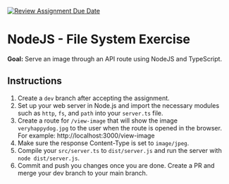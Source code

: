 [![Review Assignment Due Date](https://classroom.github.com/assets/deadline-readme-button-22041afd0340ce965d47ae6ef1cefeee28c7c493a6346c4f15d667ab976d596c.svg)](https://classroom.github.com/a/1zz6B_fO)
# NodeJS - File System Exercise

**Goal:** Serve an image through an API route using NodeJS and TypeScript.

## Instructions

1. Create a `dev` branch after accepting the assignment.
2. Set up your web server in Node.js and import the necessary modules such as `http`, `fs`, and `path` into your `server.ts` file.
3. Create a route for `/view-image` that will show the image `veryhappydog.jpg` to the user when the route is opened in the browser. For example: http://localhost:3000/view-image
4. Make sure the response Content-Type is set to `image/jpeg`.
5. Compile your `src/server.ts` to `dist/server.js` and run the server with `node dist/server.js`.
6. Commit and push you changes once you are done. Create a PR and merge your dev branch to your main branch.
